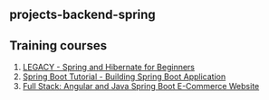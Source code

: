 ## projects-backend-spring

## Training courses
1. [LEGACY - Spring and Hibernate for Beginners](https://www.udemy.com/share/108hYU3@sI_Loe_CqRBHnQJaTQYYXed12sFRbNmRbrO5uVfvSaGD7hbQz9g_VOCaoRKuTk9M4w==/)
2. [Spring Boot Tutorial - Building Spring Boot Application ](https://www.youtube.com/playlist?list=PLMkr7X9JBPp4OlZCl0dzk8nXVb3Qygmeo)
3. [Full Stack: Angular and Java Spring Boot E-Commerce Website](https://www.udemy.com/share/102bEE3@u6LVMXHRp6nY26vB86oos980bPyXv38cP8qkX8kqJ5Xb1BDWhXlpUGynpBbNx3fovw==/)
